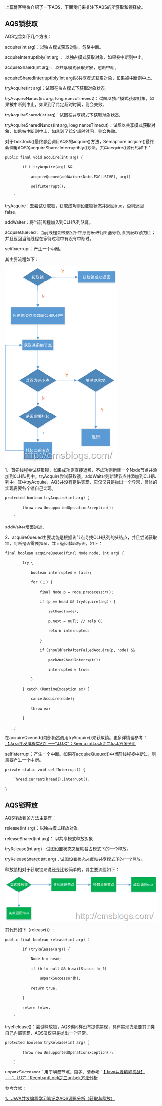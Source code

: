 上篇博客稍微介绍了一下AQS，下面我们来关注下AQS的所获取和锁释放。

## AQS锁获取

AQS包含如下几个方法：

acquire(int arg)：以独占模式获取对象，忽略中断。

acquireInterruptibly(int arg)： 以独占模式获取对象，如果被中断则中止。

acquireShared(int arg)： 以共享模式获取对象，忽略中断。

acquireSharedInterruptibly(int arg)以共享模式获取对象，如果被中断则中止。

tryAcquire(int arg)：试图在独占模式下获取对象状态。

tryAcquireNanos(int arg, long
nanosTimeout)：试图以独占模式获取对象，如果被中断则中止，如果到了给定超时时间，则会失败。

tryAcquireShared(int arg)：试图在共享模式下获取对象状态。

tryAcquireSharedNanos(int arg, long
nanosTimeout)：试图以共享模式获取对象，如果被中断则中止，如果到了给定超时时间，则会失败。

对于lock.lock()最终都会调用AQS的acquire()方法，Semaphore.acquire()最终会调用AQS的acquireSharedInterruptibly()方法，其中acquire()源代码如下：

    
    
    public final void acquire(int arg) {

            if (!tryAcquire(arg) &&

                acquireQueued(addWaiter(Node.EXCLUSIVE), arg))

                selfInterrupt();

        }

tryAcquire：去尝试获取锁，获取成功则设置锁状态并返回true，否则返回false。

addWaiter：将当前线程加入到CLH队列队尾。

acquireQueued：当前线程会根据公平性原则来进行阻塞等待,直到获取锁为止；并且返回当前线程在等待过程中有没有中断过。

selfInterrupt：产生一个中断。

其主要流程如下：

[![2015120400001](../md/img/chenssy/381060-20151224174636140-977849505.png)](http://images2015.cnblogs.com/blog/381060/201512/381060-20151224174635093-1104393159.png)

1、首先线程尝试获取锁，如果成功则直接返回，不成功则新建一个Node节点并添加到CLH队列中。tryAcquire尝试获取锁，addWaiter则新建节点并添加到CLH队列中。其中tryAcquire，AQS并没有提供实现，它仅仅只是抛出一个异常，具体的实现需要各个锁自己实现。

    
    
    protected boolean tryAcquire(int arg) {

            throw new UnsupportedOperationException();

        }

addWaiter后面讲述。

2、acquireQueued主要功能是根据该节点寻找CLH队列的头结点，并且尝试获取锁，判断是否需要挂起，并且返回挂起标识。如下：

    
    
    final boolean acquireQueued(final Node node, int arg) {

            try {

                boolean interrupted = false;

                for (;;) {

                    final Node p = node.predecessor();

                    if (p == head && tryAcquire(arg)) {

                        setHead(node);

                        p.next = null; // help GC

                        return interrupted;

                    }

                    if (shouldParkAfterFailedAcquire(p, node) &&

                        parkAndCheckInterrupt())

                        interrupted = true;

                }

            } catch (RuntimeException ex) {

                cancelAcquire(node);

                throw ex;

            }

        }

在acquireQueued()内部仍然调用tryAcquire()来获取锁。更多详情请参考：[【Java并发编程实战】—–“J.U.C”：ReentrantLock之二lock方法分析](http://cmsblogs.com/?p=1662)

selfInterrupt：产生一个中断。如果在acquireQueued()中当前线程被中断过，则需要产生一个中断。

    
    
    private static void selfInterrupt() {

        Thread.currentThread().interrupt();

    }

## AQS锁释放

AQS释放锁的方法主要有：

release(int arg)：以独占模式释放对象。

releaseShared(int arg)： 以共享模式释放对象

tryRelease(int arg)：试图设置状态来反映独占模式下的一个释放。

tryReleaseShared(int arg)：试图设置状态来反映共享模式下的一个释放。

释放锁相对于获取锁来说还是比较简单的，其主要流程如下：

[![2015120400002](../md/img/chenssy/381060-20151224174637640-627252908.png)](http://images2015.cnblogs.com/blog/381060/201512/381060-20151224174636827-618988960.png)

其代码如下（release()）:

    
    
    public final boolean release(int arg) {

            if (tryRelease(arg)) {

                Node h = head;

                if (h != null && h.waitStatus != 0)

                    unparkSuccessor(h);

                return true;

            }

            return false;

        }

tryeRelease()：尝试释放锁，AQS也同样没有提供实现，具体实现方法要其子类自己内部实现，AQS仅仅只是抛出一个异常。

    
    
    protected boolean tryRelease(int arg) {

            throw new UnsupportedOperationException();

        }

unparkSuccessor：用于唤醒节点。更多，请参考：[【Java并发编程实战】—–“J.U.C”：ReentrantLock之三unlock方法分析](http://cmsblogs.com/?p=1665)

参考文献：

[1、JAVA并发编程学习笔记之AQS源码分析（获取与释放）](http://blog.csdn.net/aesop_wubo/article/details/7555956)

